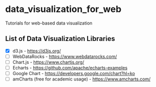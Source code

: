 # data_visualization_for_web
Tutorials for web-based data visualization

## List of Data Visualization Libraries 
- [x] d3.js - https://d3js.org/
- [ ] WebDataRocks - https://www.webdatarocks.com/
- [ ] Chart.js - https://www.chartjs.org/
- [ ] Echarts - https://github.com/apache/echarts-examples
- [ ] Google Chart - https://developers.google.com/chart?hl=ko
- [ ] amCharts (free for academic usage) - https://www.amcharts.com/